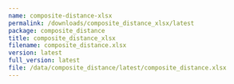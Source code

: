 ```yaml
---
name: composite-distance-xlsx
permalink: /downloads/composite_distance_xlsx/latest
package: composite_distance
title: composite_distance_xlsx
filename: composite_distance.xlsx
version: latest
full_version: latest
file: /data/composite_distance/latest/composite_distance.xlsx
---
```

